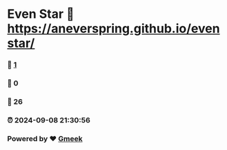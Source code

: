 # Even Star :link: https://aneverspring.github.io/evenstar/ 
### :page_facing_up: [1](https://aneverspring.github.io/evenstar//tag.html) 
### :speech_balloon: 0 
### :hibiscus: 26 
### :alarm_clock: 2024-09-08 21:30:56 
### Powered by :heart: [Gmeek](https://github.com/Meekdai/Gmeek)

